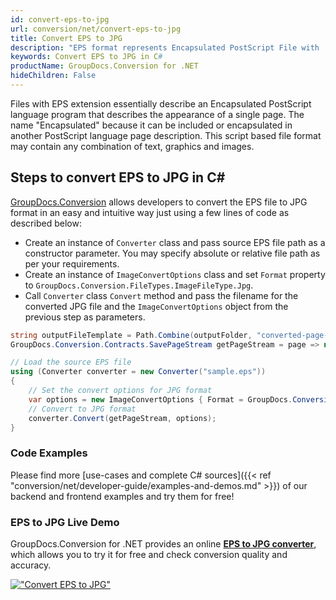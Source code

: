 ```yaml
---
id: convert-eps-to-jpg
url: conversion/net/convert-eps-to-jpg
title: Convert EPS to JPG
description: "EPS format represents Encapsulated PostScript File with .eps extension. Learn how to convert EPS to JPG file programmatically in C# language using GroupDocs.Conversion for .NET library."
keywords: Convert EPS to JPG in C#
productName: GroupDocs.Conversion for .NET
hideChildren: False
---
```


Files with EPS extension essentially describe an Encapsulated PostScript language program that describes the appearance of a single page. The name "Encapsulated" because it can be included or encapsulated in another PostScript language page description. This script based file format may contain any combination of text, graphics and images.

## Steps to convert EPS to JPG in C#

[GroupDocs.Conversion](https://products.groupdocs.com/conversion/net) allows developers to convert the EPS file to JPG format in an easy and intuitive way just using a few lines of code as described below:

* Create an instance of `Converter` class and pass source EPS file path as a constructor parameter. You may specify absolute or relative file path as per your requirements. 
* Create an instance of `ImageConvertOptions` class and set `Format` property to `GroupDocs.Conversion.FileTypes.ImageFileType.Jpg`.
* Call `Converter` class `Convert` method and pass the filename for the converted JPG file and the `ImageConvertOptions` object from the previous step as parameters.

```csharp
string outputFileTemplate = Path.Combine(outputFolder, "converted-page-{0}.jpg");
GroupDocs.Conversion.Contracts.SavePageStream getPageStream = page => new FileStream(string.Format(outputFileTemplate, page), FileMode.Create);

// Load the source EPS file
using (Converter converter = new Converter("sample.eps"))
{
    // Set the convert options for JPG format
    var options = new ImageConvertOptions { Format = GroupDocs.Conversion.FileTypes.ImageFileType.Jpg };   
    // Convert to JPG format
    converter.Convert(getPageStream, options);
}
```

### Code Examples

Please find more [use-cases and complete C# sources]({{< ref "conversion/net/developer-guide/examples-and-demos.md" >}}) of our backend and frontend examples and try them for free!

### EPS to JPG Live Demo

GroupDocs.Conversion for .NET provides an online [**EPS to JPG converter**](https://products.groupdocs.app/conversion/eps-to-jpg), which allows you to try it for free and check conversion quality and accuracy.

[!["Convert EPS to JPG"](conversion/net/images/convert-to-jpg/convert-eps-to-jpg.png)](https://products.groupdocs.app/conversion/eps-to-jpg)